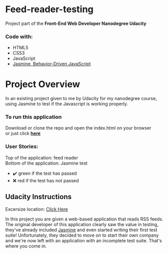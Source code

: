 # Feed-reader-testing 

Project part of the **Front-End Web Developer Nanodegree Udacity**


### Code with: 

- HTML5
- CSS3
- JavaScript
- [Jasmine, Behavior-Driven JavaScript](https://jasmine.github.io/index.html)


# Project Overview

In an existing project given to me by Udacity for my nanodegree course, using Jasmine to test if the Javascript is working properly. 

### To run this application

Download or clone the repo and open the index.html on your browser <br/>
or just click [**here**](https://github.com/evatsv/Feed-reader-test)

### User Stories:
Top of the application: feed reader <br/>
Bottom of the application: Jasmine test <br/>
+ ✔️ green if the test has passed <br/>   
+ ❌ red if the test has not passed<br/>


## Udacity Instructions

Excersize location: <a href="https://github.com/udacity/frontend-nanodegree-feedreader">Click Here</a>

In this project you are given a web-based application that reads RSS feeds. The original developer of this application clearly saw the value in testing, they've already included <a href="https://jasmine.github.io/">Jasmine</a> and even started writing their first test suite! Unfortunately, they decided to move on to start their own company and we're now left with an application with an incomplete test suite. That's where you come in.



